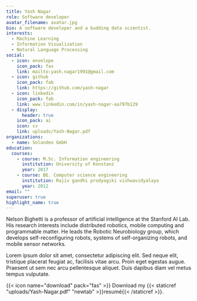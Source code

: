 ```yaml
---
title: Yash Nagar
role: Software developer
avatar_filename: avatar.jpg
bio: A software developer and a budding data scientist.
interests:
  - Machine Learning
  - Information Visualization
  - Natural Language Processing
social:
  - icon: envelope
    icon_pack: fas
    link: mailto:yash.nagar1991@gmail.com
  - icon: github
    icon_pack: fab
    link: https://github.com/yash-nagar
  - icon: linkedin
    icon_pack: fab
    link: www.linkedin.com/in/yash-nagar-aa797b129
  - display:
      header: true
    icon_pack: ai
    icon: cv
    link: uploads/Yash-Nagar.pdf
organizations:
  - name: Solandeo GmbH
education:
  courses:
    - course: M.Sc. Information engineering
      institution: University of Konstanz
      year: 2017
    - course: BE. Computer science engineering
      institution: Rajiv gandhi prodyogiki vishwavidyalaya
      year: 2012
email: ""
superuser: true
highlight_name: true
---
```

Nelson Bighetti is a professor of artificial intelligence at the Stanford AI Lab. His research interests include distributed robotics, mobile computing and programmable matter. He leads the Robotic Neurobiology group, which develops self-reconfiguring robots, systems of self-organizing robots, and mobile sensor networks.

Lorem ipsum dolor sit amet, consectetur adipiscing elit. Sed neque elit, tristique placerat feugiat ac, facilisis vitae arcu. Proin eget egestas augue. Praesent ut sem nec arcu pellentesque aliquet. Duis dapibus diam vel metus tempus vulputate.

{{< icon name="download" pack="fas" >}} Download my {{< staticref "uploads/Yash-Nagar.pdf" "newtab" >}}resumé{{< /staticref >}}.